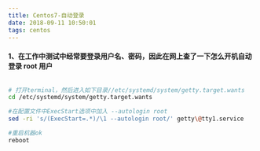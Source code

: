 ```yaml
---
title: Centos7-自动登录
date: 2018-09-11 10:50:01
tags: centos
---
```

#### 1、在工作中测试中经常要登录用户名、密码，因此在网上查了一下怎么开机自动登录 root 用户

```bash

# 打开terminal，然后进入如下目录//etc/systemd/system/getty.target.wants
cd /etc/systemd/system/getty.target.wants

#在配置文件中ExecStart选项中加入 --autologin root
sed -ri 's/(ExecStart=.*)/\1 --autologin root/' getty\@tty1.service 

#重启机器ok
reboot

```
